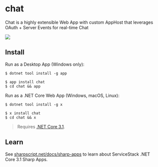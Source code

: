 # chat

Chat is a highly extensible Web App with custom AppHost that leverages OAuth + Server Events for real-time Chat

[![](https://raw.githubusercontent.com/ServiceStack/sharpscript/master/src/wwwroot/assets/img/screenshots/chat.png)](http://chat.web-app.io)

## Install

Run as a Desktop App (Windows only):

    $ dotnet tool install -g app

    $ app install chat
    $ cd chat && app

Run as a .NET Core Web App (Windows, macOS, Linux):

    $ dotnet tool install -g x

    $ x install chat
    $ cd chat && x

> Requires [.NET Core 3.1](https://www.microsoft.com/net/download/dotnet-core/3.1).

## Learn

See [sharpscript.net/docs/sharp-apps](https://sharpscript.net/docs/sharp-apps) to learn about ServiceStack .NET Core 3.1 Sharp Apps.
